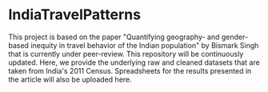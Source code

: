 # IndiaTravelPatterns

This project is based on the paper "Quantifying geography- and gender-based inequity in travel behavior of the Indian population" by Bismark Singh that is currently under peer-review. This repository will be continuously updated. Here, we provide the underlying raw and cleaned datasets that are taken from India's 2011 Census. Spreadsheets for the results presented in the article will also be uploaded here. 
